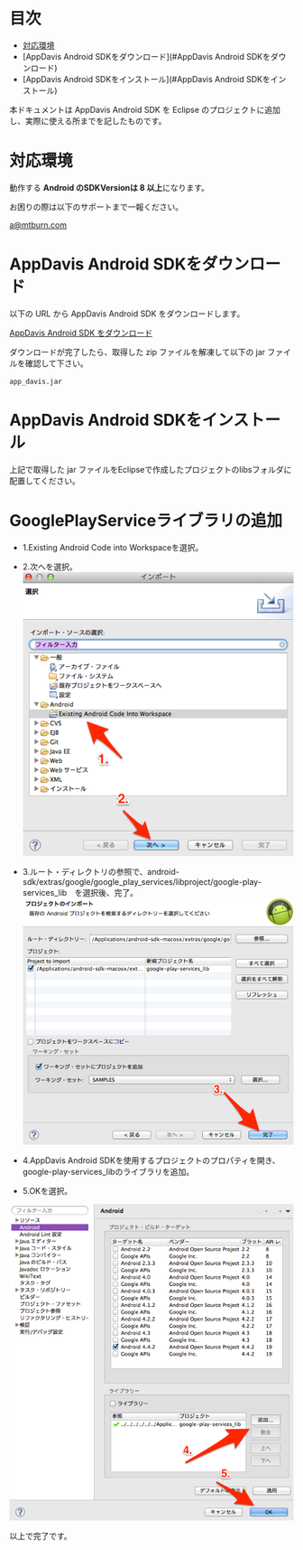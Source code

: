 # 目次

* [対応環境](#対応環境)
* [AppDavis Android SDKをダウンロード](#AppDavis Android SDKをダウンロード)
* [AppDavis Android SDKをインストール](#AppDavis Android SDKをインストール)

本ドキュメントは AppDavis Android SDK を Eclipse のプロジェクトに追加し、実際に使える所までを記したものです。

# 対応環境

動作する **Android のSDKVersionは 8 以上**になります。

お困りの際は以下のサポートまで一報ください。

[a@mtburn.com](a@mtburn.com)

# AppDavis Android SDKをダウンロード

以下の URL から AppDavis Android SDK をダウンロードします。

[AppDavis Android SDK をダウンロード](https://banner.dspcdn.com/mtbimg/resource/AppDavis.1.0.2.zip)

ダウンロードが完了したら、取得した zip ファイルを解凍して以下の jar ファイルを確認して下さい。

```
app_davis.jar
```
# AppDavis Android SDKをインストール

上記で取得した jar ファイルをEclipseで作成したプロジェクトのlibsフォルダに配置してください。

# GooglePlayServiceライブラリの追加

- 1.Existing Android Code into Workspaceを選択。

- 2.次へを選択。
![](Install_SDK_Guide_Images/import_google_play_service.png)

- 3.ルート・ディレクトリの参照で、android-sdk/extras/google/google_play_services/libproject/google-play-services_lib　を選択後、完了。
![](Install_SDK_Guide_Images/import_google_play_service_2.png)

- 4.AppDavis Android SDKを使用するプロジェクトのプロパティを開き、
google-play-services_libのライブラリを追加。
- 5.OKを選択。

![](Install_SDK_Guide_Images/add_google_play_service.png)


以上で完了です。


